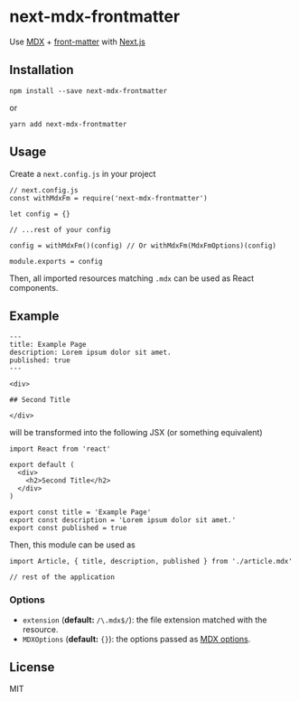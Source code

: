 # next-mdx-frontmatter
Use [MDX](https://github.com/mdx-js/mdx) + [front-matter](https://github.com/jxson/front-matter) with [Next.js](https://github.com/zeit/next.js)

## Installation

`npm install --save next-mdx-frontmatter`

or

`yarn add next-mdx-frontmatter`

## Usage

Create a `next.config.js` in your project

```
// next.config.js
const withMdxFm = require('next-mdx-frontmatter')

let config = {}

// ...rest of your config

config = withMdxFm()(config) // Or withMdxFm(MdxFmOptions)(config)

module.exports = config
```

Then, all imported resources matching `.mdx` can be used as React components.

## Example

```
---
title: Example Page
description: Lorem ipsum dolor sit amet.
published: true
---

<div>

## Second Title

</div>
```

will be transformed into the following JSX (or something equivalent)

```
import React from 'react'

export default (
  <div>
    <h2>Second Title</h2>
  </div>
)

export const title = 'Example Page'
export const description = 'Lorem ipsum dolor sit amet.'
export const published = true
```

Then, this module can be used as

```
import Article, { title, description, published } from './article.mdx'

// rest of the application
```

### Options

* `extension` (**default:** `/\.mdx$/`): the file extension matched with the resource.
* `MDXOptions` (**default:** `{}`): the options passed as [MDX options](https://github.com/mdx-js/mdx#options).

## License

MIT
